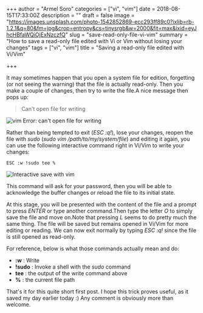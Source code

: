 +++
author = "Armel Soro"
categories = ["vi", "vim"]
date = 2018-08-15T17:33:00Z
description = ""
draft = false
image = "https://images.unsplash.com/photo-1542852869-ecc293ff89c0?ixlib=rb-1.2.1&q=80&fm=jpg&crop=entropy&cs=tinysrgb&w=2000&fit=max&ixid=eyJhcHBfaWQiOjExNzczfQ"
slug = "save-read-only-file-vi-vim"
summary = "How to save a read-only file edited with Vi or Vim without losing your changes"
tags = ["vi", "vim"]
title = "Saving a read-only file edited with Vi/Vim"

+++


It may sometimes happen that you open a system file for edition, forgetting (or not seeing the warning) that the file is actually read-only. Then you make a couple of changes, then try to write the file.A nice message then pops up:

> Can't open file for writing

![vim Error: can't open file for writing](https://rm3l-org.s3-us-west-1.amazonaws.com/assets/vim_cant_open_file_for_writing.png)

Rather than being tempted to exit (_ESC :q!_), lose your changes, reopen the file with _sudo_ (_sudo vim /path/to/my/system/file_) and editing it again, you can use the following interactive command right in Vi/Vim to write your changes:

```
ESC :w !sudo tee %
```

![Interactive save with vim](https://rm3l-org.s3-us-west-1.amazonaws.com/assets/vim_interactive_save_with_sudo.png)

This command will ask for your password, then you will be able to acknowledge the buffer changes or reload the file to its initial state.

At this stage, you will be presented with the content of the file and a prompt to press _ENTER_ or type another command.Then type the letter _O_ to simply save the file and move on.Note that pressing _L_ seems to do pretty much the same thing. The file will be saved but remains opened in Vi/Vim for more editing or reading. We can now exit normally by typing _ESC :q!_ since the file is still opened as read-only.

For reference, below is what those commands actually mean and do:

* **:w** : Write
* **!sudo** : Invoke a shell with the _sudo_ command
* **tee** : the output of the write command above
* **%** : the current file path

That's it for this quite short first post. I hope this trick proves useful, as it saved my day earlier today :) Any comment is obviously more than welcome.



